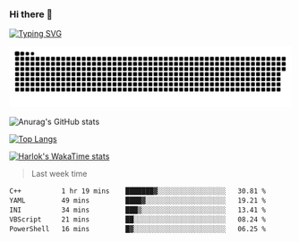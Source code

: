 ### Hi there 👋

<!--
**wray-le/wray-lee* is a ✨ _special_ ✨ repository because its `README.md` (this file) appears on your GitHub profile.

Here are some ideas to get you started:

- 🔭 I’m currently working on ...
- 🌱 I’m currently learning ...
- 👯 I’m looking to collaborate on ...
- 🤔 I’m looking for help with ...
- 💬 Ask me about ...
- 📫 How to reach me: ...
- 😄 Pronouns: ...
- ⚡ Fun fact: ...
-->
[![Typing SVG](https://readme-typing-svg.herokuapp.com?color=91BEF0&vCenter=true&lines=This+is+Wray's+profile;A+noob+developer)](https://git.io/typing-svg)

<p align="center"><a href=#><img src="image/contributions.svg"></a></p>  

![Anurag's GitHub stats](https://github-readme-stats.vercel.app/api?username=wray-lee&show_icons=true&theme=tokyonight)


[![Top Langs](https://github-readme-stats.vercel.app/api/top-langs/?username=wray-lee&exclude_repo=wray-lee.github.io,wray-lee&layout=donut)](https://github.com/anuraghazra/github-readme-stats)


[![Harlok's WakaTime stats](https://github-readme-stats.vercel.app/api/wakatime?username=wray)](https://github.com/anuraghazra/github-readme-stats)

> Last week time

<!--START_SECTION:waka-->

```txt
C++          1 hr 19 mins    ███████▓░░░░░░░░░░░░░░░░░   30.81 %
YAML         49 mins         ████▓░░░░░░░░░░░░░░░░░░░░   19.21 %
INI          34 mins         ███▒░░░░░░░░░░░░░░░░░░░░░   13.41 %
VBScript     21 mins         ██░░░░░░░░░░░░░░░░░░░░░░░   08.24 %
PowerShell   16 mins         █▓░░░░░░░░░░░░░░░░░░░░░░░   06.25 %
```

<!--END_SECTION:waka-->
